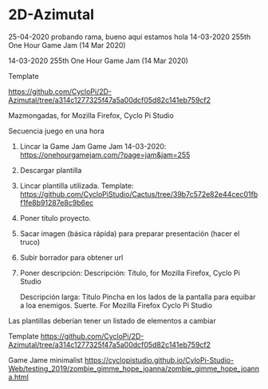 # 2D-Azimutal
25-04-2020 
probando rama, bueno aquí estamos
hola
14-03-2020
255th One Hour Game Jam (14 Mar 2020)

14-03-2020
255th One Hour Game Jam (14 Mar 2020)

Template

https://github.com/CycloPi/2D-Azimutal/tree/a314c1277325f47a5a00dcf05d82c141eb759cf2


Mazmongadas, for Mozilla Firefox, Cyclo Pi Studio

Secuencia juego en una hora
1. Lincar la Game Jam
        Game Jam 14-03-2020: https://onehourgamejam.com/?page=jam&jam=255 
2. Descargar plantilla
3. Lincar plantilla utilizada. Template:  https://github.com/CycloPiStudio/Cactus/tree/39b7c572e82e44cec01fbf1fe8b91287e8c9b6ec 
4. Poner título proyecto.
5. Sacar imagen (básica rápida) para preparar presentación (hacer el truco)
6. Subir borrador para obtener url
7. Poner descripción:
    Descripción:
    Título, for Mozilla Firefox, Cyclo Pi Studio
    
    Descripción larga:
    Título
    Pincha en los lados de la pantalla para equibar a loa enemigos. Suerte.
    For Mozilla Firefox
    Cyclo Pi Studio
    
    
Las plantillas deberían tener un listado de elementos a cambiar


Template
https://github.com/CycloPi/2D-Azimutal/tree/a314c1277325f47a5a00dcf05d82c141eb759cf2


Game Jame minimalist
https://cyclopistudio.github.io/CyloPi-Studio-Web/testing_2019/zombie_gimme_hope_joanna/zombie_gimme_hope_joanna.html

